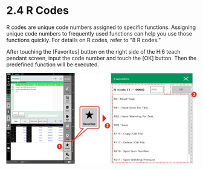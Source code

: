 # 2.4 R Codes

R codes are unique code numbers assigned to specific functions. Assigning unique code numbers to frequently used functions can help you use those functions quickly. For details on R codes, refer to “8 R codes.”

After touching the \[Favorites\] button on the right side of the Hi6 teach pendant screen, input the code number and touch the \[OK\] button. Then the predefined function will be executed.

![](../.gitbook/assets/image%20%28311%29.png)






